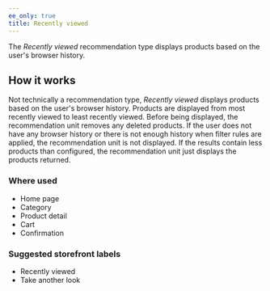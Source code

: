 ```yaml
---
ee_only: true
title: Recently viewed
---
```


The _Recently viewed_ recommendation type displays products based on the user's browser history.

## How it works

Not technically a recommendation type, _Recently viewed_ displays products based on the user's browser history. Products are displayed from most recently viewed to least recently viewed. Before being displayed, the recommendation unit removes any deleted products. If the user does not have any browser history or there is not enough history when filter rules are applied, the recommendation unit is not displayed. If the results contain less products than configured, the recommendation unit just displays the products returned.

### Where used

- Home page
- Category
- Product detail
- Cart
- Confirmation

### Suggested storefront labels

- Recently viewed
- Take another look

